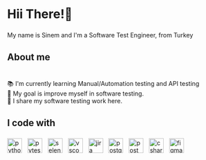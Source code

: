 <h1 align="left">Hii There!👋</h1>

###

<p align="left">My name is Sinem and I'm a Software Test Engineer, from Turkey</p>

###

<h2 align="left">About me</h2>

###

<p align="left"><br>📚 I'm currently learning Manual/Automation testing and API testing <br>🎯 My goal is improve myself in software testing.<br>🎲 I share my software testing work here.</p>

###

<h2 align="left">I code with</h2>

###

<div align="left">
  <img src="https://cdn.jsdelivr.net/gh/devicons/devicon/icons/python/python-original.svg" height="34" alt="python logo"  />
  <img width="5" />
  <img src="https://cdn.jsdelivr.net/gh/devicons/devicon/icons/pytest/pytest-original.svg" height="34" alt="pytest logo"  />
  <img width="5" />
  <img src="https://cdn.simpleicons.org/selenium/43B02A" height="34" alt="selenium logo"  />
  <img width="5" />
  <img src="https://cdn.jsdelivr.net/gh/devicons/devicon/icons/vscode/vscode-original.svg" height="34" alt="vscode logo"  />
  <img width="5" />
  <img src="https://cdn.jsdelivr.net/gh/devicons/devicon/icons/jira/jira-original.svg" height="34" alt="jira logo"  />
  <img width="5" />
  <img src="https://cdn.jsdelivr.net/gh/devicons/devicon/icons/postgresql/postgresql-original.svg" height="34" alt="postgresql logo"  />
  <img width="5" />
  <img src="https://cdn.simpleicons.org/postman/FF6C37" height="34" alt="postman logo"  />
  <img width="5" />
  <img src="https://cdn.jsdelivr.net/gh/devicons/devicon/icons/csharp/csharp-original.svg" height="34" alt="csharp logo"  />
  <img width="5" />
  <img src="https://cdn.jsdelivr.net/gh/devicons/devicon/icons/figma/figma-original.svg" height="34" alt="figma logo"  />
</div>

###

<div align="left">
</div>

###

